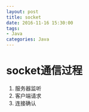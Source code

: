 ```yaml
---
layout: post
title: socket
date: 2016-11-16 15:30:00
tags:
- Java
categories: Java
---
```


# socket通信过程    
1. 服务器监听
2. 客户端请求
3. 连接确认

